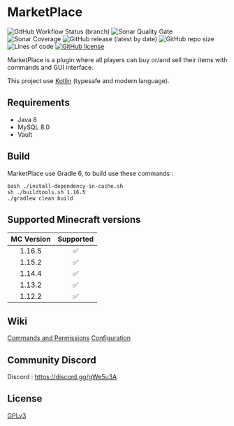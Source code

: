 # MarketPlace
![GitHub Workflow Status (branch)](https://img.shields.io/github/workflow/status/fhebuterne/MarketPlace/MarketPlace%20CI%20-%20Java%208%20with%20Kotlin/master?style=flat-square)
![Sonar Quality Gate](https://img.shields.io/sonar/quality_gate/fhebuterne_MarketPlace?server=https%3A%2F%2Fsonarcloud.io&style=flat-square)
![Sonar Coverage](https://img.shields.io/sonar/coverage/fhebuterne_MarketPlace?server=https%3A%2F%2Fsonarcloud.io&style=flat-square)
![GitHub release (latest by date)](https://img.shields.io/github/v/release/fhebuterne/MarketPlace?style=flat-square)
![GitHub repo size](https://img.shields.io/github/repo-size/fhebuterne/MarketPlace?style=flat-square)
![Lines of code](https://img.shields.io/tokei/lines/github/fhebuterne/MarketPlace?style=flat-square)
[![GitHub license](https://img.shields.io/github/license/fhebuterne/MarketPlace?style=flat-square)](https://github.com/fhebuterne/MarketPlace/blob/master/LICENSE)

MarketPlace is a plugin where all players can buy or/and sell their items with commands and GUI interface.

This project use [Kotlin](https://kotlinlang.org/) (typesafe and modern language).

## Requirements

- Java 8
- MySQL 8.0
- Vault

## Build

MarketPlace use Gradle 6, to build use these commands :

```
bash ./install-dependency-in-cache.sh
sh ./buildtools.sh 1.16.5
./gradlew clean build
```

## Supported Minecraft versions

| MC Version     | Supported    |
|:----------------:|:--------------:|
| 1.16.5         |✅            |
| 1.15.2         |✅            |
| 1.14.4         |✅            |
| 1.13.2         |✅            |
| 1.12.2         |✅            |

## Wiki

[Commands and Permissions](https://github.com/fhebuterne/MarketPlace/wiki/Commands-and-Permissions)
[Configuration](https://github.com/fhebuterne/MarketPlace/wiki/Configuration)

## Community Discord

Discord : https://discord.gg/gWe5u3A

## License

[GPLv3](LICENSE)
